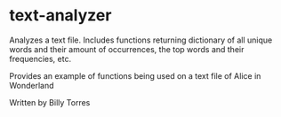 # text-analyzer
Analyzes a text file.
Includes functions returning dictionary of all unique words and their amount of occurrences, the top words and their frequencies, etc.

Provides an example of functions being used on a text file of Alice in Wonderland

Written by Billy Torres
